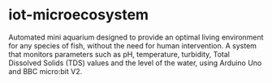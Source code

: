 # iot-microecosystem
Automated mini aquarium designed to provide an optimal  living environment for any species of fish, without the need for  human intervention. A system that monitors  parameters such as pH, temperature, turbidity, Total Dissolved  Solids (TDS) values and the level of the water, using Arduino Uno and BBC micro:bit V2.
